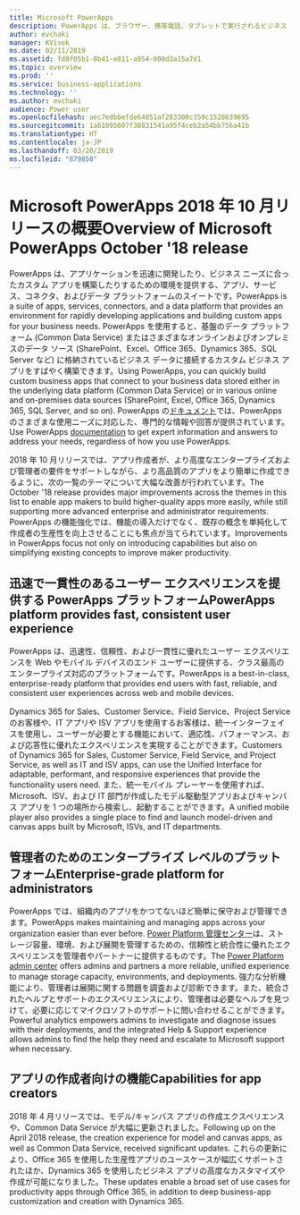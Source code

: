 ```yaml
---
title: Microsoft PowerApps
description: PowerApps は、ブラウザー、携帯電話、タブレットで実行されるビジネス アプリを、コーディングなしで作成できるようにするサービスです。
author: evchaki
manager: KVivek
ms.date: 02/11/2019
ms.assetid: fd8f05b1-8b41-e811-a954-000d3a15a7d1
ms.topic: overview
ms.prod: ''
ms.service: business-applications
ms.technology: ''
ms.author: evchaki
audience: Power user
ms.openlocfilehash: aec7edbbefde64051af283308c359c1528639695
ms.sourcegitcommit: 1a61095607f38831541a95f4ceb2a54bb756a41b
ms.translationtype: HT
ms.contentlocale: ja-JP
ms.lasthandoff: 03/20/2019
ms.locfileid: "879858"
---
```

# <a name="overview-of-microsoft-powerapps-october-18-release"></a><span data-ttu-id="f1efc-103">Microsoft PowerApps 2018 年 10 月リリースの概要</span><span class="sxs-lookup"><span data-stu-id="f1efc-103">Overview of Microsoft PowerApps October '18 release</span></span>

<span data-ttu-id="f1efc-104">PowerApps は、アプリケーションを迅速に開発したり、ビジネス ニーズに合ったカスタム アプリを構築したりするための環境を提供する、アプリ、サービス、コネクタ、およびデータ プラットフォームのスイートです。</span><span class="sxs-lookup"><span data-stu-id="f1efc-104">PowerApps is a suite of apps, services, connectors, and a data platform that provides an environment for rapidly developing applications and building custom apps for your business needs.</span></span> <span data-ttu-id="f1efc-105">PowerApps を使用すると、基盤のデータ プラットフォーム (Common Data Service) またはさまざまなオンラインおよびオンプレミスのデータ ソース (SharePoint、Excel、Office 365、Dynamics 365、SQL Server など) に格納されているビジネス データに接続するカスタム ビジネス アプリをすばやく構築できます。</span><span class="sxs-lookup"><span data-stu-id="f1efc-105">Using PowerApps, you can quickly build custom business apps that connect to your business data stored either in the underlying data platform (Common Data Service) or in various online and on-premises data sources (SharePoint, Excel, Office 365, Dynamics 365, SQL Server, and so on).</span></span> <span data-ttu-id="f1efc-106">PowerApps の[ドキュメント](https://docs.microsoft.com/powerapps/)では、PowerApps のさまざまな使用ニーズに対応した、専門的な情報や回答が提供されています。</span><span class="sxs-lookup"><span data-stu-id="f1efc-106">Use PowerApps [documentation](https://docs.microsoft.com/powerapps/) to get expert information and answers to address your needs, regardless of how you use PowerApps.</span></span>

<span data-ttu-id="f1efc-107">2018 年 10 月リリースでは、アプリ作成者が、より高度なエンタープライズおよび管理者の要件をサポートしながら、より高品質のアプリをより簡単に作成できるように、次の一覧のテーマについて大幅な改善が行われています。</span><span class="sxs-lookup"><span data-stu-id="f1efc-107">The October '18 release provides major improvements across the themes in this list to enable app makers to build higher-quality apps more easily, while still supporting more advanced enterprise and administrator requirements.</span></span> <span data-ttu-id="f1efc-108">PowerApps の機能強化では、機能の導入だけでなく、既存の概念を単純化して作成者の生産性を向上させることにも焦点が当てられています。</span><span class="sxs-lookup"><span data-stu-id="f1efc-108">Improvements in PowerApps focus not only on introducing capabilities but also on simplifying existing concepts to improve maker productivity.</span></span> 

## <a name="powerapps-platform-provides-fast-consistent-user-experience"></a><span data-ttu-id="f1efc-109">迅速で一貫性のあるユーザー エクスペリエンスを提供する PowerApps プラットフォーム</span><span class="sxs-lookup"><span data-stu-id="f1efc-109">PowerApps platform provides fast, consistent user experience</span></span>

<span data-ttu-id="f1efc-110">PowerApps は、迅速性、信頼性、および一貫性に優れたユーザー エクスペリエンスを Web やモバイル デバイスのエンド ユーザーに提供する、クラス最高のエンタープライズ対応のプラットフォームです。</span><span class="sxs-lookup"><span data-stu-id="f1efc-110">PowerApps is a best-in-class, enterprise-ready platform that provides end users with fast, reliable, and consistent user experiences across web and mobile devices.</span></span>

<span data-ttu-id="f1efc-111">Dynamics 365 for Sales、Customer Service、Field Service、Project Service のお客様や、IT アプリや ISV アプリを使用するお客様は、統一インターフェイスを使用し、ユーザーが必要とする機能において、適応性、パフォーマンス、および応答性に優れたエクスペリエンスを実現することができます。</span><span class="sxs-lookup"><span data-stu-id="f1efc-111">Customers of Dynamics 365 for Sales, Customer Service, Field Service, and Project Service, as well as IT and ISV apps, can use the Unified Interface for adaptable, performant, and responsive experiences that provide the functionality users need.</span></span> <span data-ttu-id="f1efc-112">また、統一モバイル プレーヤーを使用すれば、Microsoft、ISV、および IT 部門が作成したモデル駆動型アプリおよびキャンバス アプリを 1 つの場所から検索し、起動することができます。</span><span class="sxs-lookup"><span data-stu-id="f1efc-112">A unified mobile player also provides a single place to find and launch model-driven and canvas apps built by Microsoft, ISVs, and IT departments.</span></span>

## <a name="enterprise-grade-platform-for-administrators"></a><span data-ttu-id="f1efc-113">管理者のためのエンタープライズ レベルのプラットフォーム</span><span class="sxs-lookup"><span data-stu-id="f1efc-113">Enterprise-grade platform for administrators</span></span>

<span data-ttu-id="f1efc-114">PowerApps では、組織内のアプリをかつてないほど簡単に保守および管理できます。</span><span class="sxs-lookup"><span data-stu-id="f1efc-114">PowerApps makes maintaining and managing apps across your organization easier than ever before.</span></span> <span data-ttu-id="f1efc-115">[Power Platform 管理センター](https://aka.ms/ppac)は、ストレージ容量、環境、および展開を管理するための、信頼性と統合性に優れたエクスペリエンスを管理者やパートナーに提供するものです。</span><span class="sxs-lookup"><span data-stu-id="f1efc-115">The [Power Platform admin center](https://aka.ms/ppac) offers admins and partners a more reliable, unified experience to manage storage capacity, environments, and deployments.</span></span> <span data-ttu-id="f1efc-116">強力な分析機能により、管理者は展開に関する問題を調査および診断できます。また、統合されたヘルプとサポートのエクスペリエンスにより、管理者は必要なヘルプを見つけて、必要に応じてマイクロソフトのサポートに問い合わせることができます。</span><span class="sxs-lookup"><span data-stu-id="f1efc-116">Powerful analytics empowers admins to investigate and diagnose issues with their deployments, and the integrated Help & Support experience allows admins to find the help they need and escalate to Microsoft support when necessary.</span></span>

## <a name="capabilities-for-app-creators"></a><span data-ttu-id="f1efc-117">アプリの作成者向けの機能</span><span class="sxs-lookup"><span data-stu-id="f1efc-117">Capabilities for app creators</span></span>

<span data-ttu-id="f1efc-118">2018 年 4 月リリースでは、モデル/キャンバス アプリの作成エクスペリエンスや、Common Data Service が大幅に更新されました。</span><span class="sxs-lookup"><span data-stu-id="f1efc-118">Following up on the April 2018 release, the creation experience for model and canvas apps, as well as Common Data Service, received significant updates.</span></span> <span data-ttu-id="f1efc-119">これらの更新により、Office 365 を使用した生産性アプリのユースケースが幅広くサポートされたほか、Dynamics 365 を使用したビジネス アプリの高度なカスタマイズや作成が可能になりました。</span><span class="sxs-lookup"><span data-stu-id="f1efc-119">These updates enable a broad set of use cases for productivity apps through Office 365, in addition to deep business-app customization and creation with Dynamics 365.</span></span>
